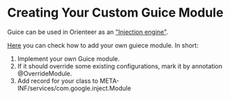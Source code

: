 # Creating Your Custom Guice Module

Guice can be used in Orienteer as an ["Injection engine"](https://en.wikipedia.org/wiki/Dependency_injection). 

[Here](http://blog.mathieu.carbou.me/post/60455011429/automatically-discover-guice-modules-and-override) you can check how to add your own guiece module. In short:

1. Implement your own Guice module.
2. If it should override some existing configurations, mark it by annotation @OverrideModule.
3. Add record for your class to META-INF/services/com.google.inject.Module


